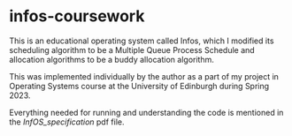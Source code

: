 # infos-coursework
This is an educational operating system called Infos, which I modified its scheduling algorithm to be a Multiple Queue Process Schedule and allocation algorithms to be a buddy allocation algorithm.

This was implemented individually by the author as a part of my project in Operating Systems course at the University of Edinburgh during Spring 2023.

Everything needed for running and understanding the code is mentioned in the *InfOS_specification* pdf file.
